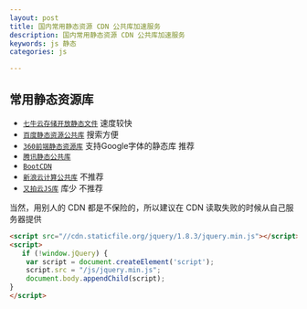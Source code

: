 ```yaml
---
layout: post
title: 国内常用静态资源 CDN 公共库加速服务
description: 国内常用静态资源 CDN 公共库加速服务
keywords: js 静态
categories: js

---
```


## 常用静态资源库



+ [`七牛云存储开放静态文件`](http://staticfile.org/) 速度较快
+ [`百度静态资源公共库`](http://cdn.code.baidu.com/) 搜索方便
+ [`360前端静态资源库`](https://cdn.baomitu.com) 支持Google字体的静态库 推荐
+ [`腾讯静态公共库`](http://libs.qq.com)
+ [`BootCDN`](http://www.bootcdn.cn)
+ [`新浪云计算公共库`](http://lib.sinaapp.com/) 不推荐
+ [`又拍云JS库`](http://jscdn.upai.com/) 库少 不推荐



当然，用别人的 CDN 都是不保险的，所以建议在 CDN 读取失败的时候从自己服务器提供

```html
<script src="//cdn.staticfile.org/jquery/1.8.3/jquery.min.js"></script>
<script>
   if (!window.jQuery) {
    var script = document.createElement('script');
    script.src = "/js/jquery.min.js";
    document.body.appendChild(script);
}
</script>
```



